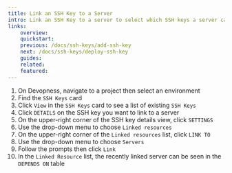 ```yaml
---
title: Link an SSH Key to a Server
intro: Link an SSH Key to a server to select which SSH keys a server can have deployed.
links:
    overview:
    quickstart:
    previous: /docs/ssh-keys/add-ssh-key
    next: /docs/ssh-keys/deploy-ssh-key
    guides:
    related:
    featured:
---
```


1. On Devopness, navigate to a project then select an environment
1. Find the `SSH Keys` card
1. Click `View` in the `SSH Keys` card to see a list of existing `SSH Keys`
1. Click `DETAILS` on the SSH key you want to link to a server
1. On the upper-right corner of the SSH key details view, click `SETTINGS`
1. Use the drop-down menu to choose `Linked resources`
1. On the upper-right corner of the `Linked resources` list, click `LINK TO`
1. Use the drop-down menu to choose `Servers`
1. Follow the prompts then click `Link`
1. In the `Linked Resource` list, the recently linked server can be seen in the `DEPENDS ON` table
